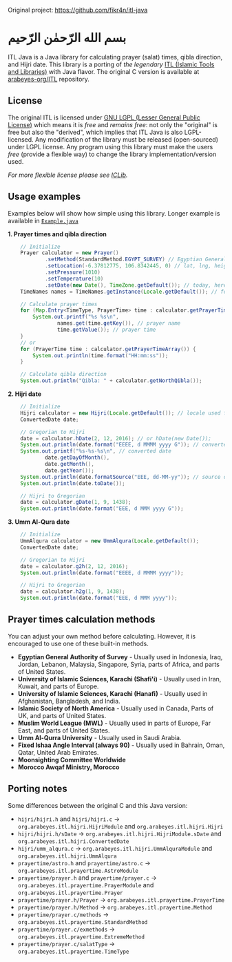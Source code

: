 Original project: https://github.com/fikr4n/itl-java

# بسم الله الرّحمٰن الرّحيم #

ITL Java is a Java library for calculating prayer (salat) times, qibla direction, and Hijri date.
This library is a porting of _the legendary_
[ITL (Islamic Tools and Libraries)](http://projects.arabeyes.org/project.php?proj=ITL) with Java
flavor. The original C version is available at
[arabeyes-org/ITL](https://github.com/arabeyes-org/ITL) repository.

## License ##

The original ITL is licensed under
[GNU LGPL (Lesser General Public License)](https://www.gnu.org/licenses/lgpl.html)
which means it is *free* and *remains free*: not only the "original" is free but
also the "derived", which implies that ITL Java is also LGPL-licensed. Any modification of the
library must be released (open-sourced) under LGPL license. Any program using this library must make
the users *free* (provide a flexible way) to change the library implementation/version used.

_For more flexible license please see [ICLib](https://github.com/fikr4n/iclib-java)._

## Usage examples ##

Examples below will show how simple using this library. Longer example is available in
[`Example.java`](app/src/main/java/example/Example.java)

**1. Prayer times and qibla direction**

```java
    // Initialize
    Prayer calculator = new Prayer()
            .setMethod(StandardMethod.EGYPT_SURVEY) // Egyptian General Authority of Survey
            .setLocation(-6.37812775, 106.8342445, 0) // lat, lng, height AMSL
            .setPressure(1010)
            .setTemperature(10)
            .setDate(new Date(), TimeZone.getDefault()); // today, here
    TimeNames names = TimeNames.getInstance(Locale.getDefault()); // for getting prayer names

    // Calculate prayer times
    for (Map.Entry<TimeType, PrayerTime> time : calculator.getPrayerTimes().entrySet()) {
        System.out.printf("%s %s\n",
                names.get(time.getKey()), // prayer name
                time.getValue()); // prayer time
    }
    // or
    for (PrayerTime time : calculator.getPrayerTimeArray()) {
        System.out.println(time.format("HH:mm:ss"));
    }

    // Calculate qibla direction
    System.out.println("Qibla: " + calculator.getNorthQibla());
```

**2. Hijri date**

```java
    // Initialize
    Hijri calculator = new Hijri(Locale.getDefault()); // locale used for names (months, etc)
    ConvertedDate date;

    // Gregorian to Hijri
    date = calculator.hDate(2, 12, 2016); // or hDate(new Date());
    System.out.println(date.format("EEEE, d MMMM yyyy G")); // converted date
    System.out.printf("%s-%s-%s\n", // converted date
            date.getDayOfMonth(),
            date.getMonth(),
            date.getYear());
    System.out.println(date.formatSource("EEE, dd-MM-yy")); // source date (before converted)
    System.out.println(date.toDate());

    // Hijri to Gregorian
    date = calculator.gDate(1, 9, 1438);
    System.out.println(date.format("EEE, d MMM yyyy G"));
```

**3. Umm Al-Qura date**

```java
    // Initialize
    UmmAlqura calculator = new UmmAlqura(Locale.getDefault());
    ConvertedDate date;

    // Gregorian to Hijri
    date = calculator.g2h(2, 12, 2016);
    System.out.println(date.format("EEEE, d MMMM yyyy"));

    // Hijri to Gregorian
    date = calculator.h2g(1, 9, 1438);
    System.out.println(date.format("EEE, d MMM yyyy"));
```

## Prayer times calculation methods ##

You can adjust your own method before calculating. However, it is encouraged
to use one of these built-in methods.

- **Egyptian General Authority of Survey** - Usually used in Indonesia, Iraq, Jordan, Lebanon,
  Malaysia, Singapore, Syria, parts of Africa, and parts of United States.
- **University of Islamic Sciences, Karachi (Shafi'i)** - Usually used in Iran, Kuwait, and parts of
  Europe.
- **University of Islamic Sciences, Karachi (Hanafi)** - Usually used in Afghanistan, Bangladesh,
  and India.
- **Islamic Society of North America** - Usually used in Canada, Parts of UK, and parts of United
  States.
- **Muslim World League (MWL)** - Usually used in parts of Europe, Far East, and parts of United
  States.
- **Umm Al-Qurra University** - Usually used in Saudi Arabia.
- **Fixed Ishaa Angle Interval (always 90)** - Usually used in Bahrain, Oman, Qatar, United Arab
  Emirates.
- **Moonsighting Committee Worldwide**
- **Morocco Awqaf Ministry, Morocco**

## Porting notes ##

Some differences between the original C and this Java version:

- `hijri/hijri.h` and `hijri/hijri.c` &rarr;
  `org.arabeyes.itl.hijri.HijriModule` and `org.arabeyes.itl.hijri.Hijri`
- `hijri/hijri.h/sDate` &rarr;
  `org.arabeyes.itl.hijri.HijriModule.sDate` and `org.arabeyes.itl.hijri.ConvertedDate`
- `hijri/umm_alqura.c` &rarr;
  `org.arabeyes.itl.hijri.UmmAlquraModule` and `org.arabeyes.itl.hijri.UmmAlqura`
- `prayertime/astro.h` and `prayertime/astro.c` &rarr;
  `org.arabeyes.itl.prayertime.AstroModule`
- `prayertime/prayer.h` and `prayertime/prayer.c` &rarr;
  `org.arabeyes.itl.prayertime.PrayerModule` and `org.arabeyes.itl.prayertime.Prayer`
- `prayertime/prayer.h/Prayer` &rarr;
  `org.arabeyes.itl.prayertime.PrayerTime`
- `prayertime/prayer.h/Method` &rarr;
  `org.arabeyes.itl.prayertime.Method`
- `prayertime/prayer.c/methods` &rarr;
  `org.arabeyes.itl.prayertime.StandardMethod`
- `prayertime/prayer.c/exmethods` &rarr;
  `org.arabeyes.itl.prayertime.ExtremeMethod`
- `prayertime/prayer.c/salatType` &rarr;
  `org.arabeyes.itl.prayertime.TimeType`
